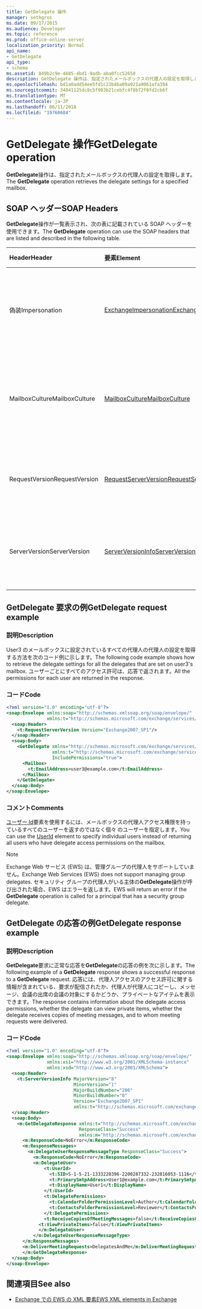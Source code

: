 ```yaml
---
title: GetDelegate 操作
manager: sethgros
ms.date: 09/17/2015
ms.audience: Developer
ms.topic: reference
ms.prod: office-online-server
localization_priority: Normal
api_name:
- GetDelegate
api_type:
- schema
ms.assetid: 849b2c9e-4685-4bd1-9adb-aba0fcc52650
description: GetDelegate 操作は、指定されたメールボックスの代理人の設定を取得します。
ms.openlocfilehash: bd1a0add54ee5fd1c23b4ba09a921a9061afa394
ms.sourcegitcommit: 34041125dc8c5f993b21cebfc4f8b72f0fd2cb6f
ms.translationtype: MT
ms.contentlocale: ja-JP
ms.lasthandoff: 06/11/2018
ms.locfileid: "19760684"
---
```

# <a name="getdelegate-operation"></a><span data-ttu-id="40fbb-103">GetDelegate 操作</span><span class="sxs-lookup"><span data-stu-id="40fbb-103">GetDelegate operation</span></span>

<span data-ttu-id="40fbb-104">**GetDelegate**操作は、指定されたメールボックスの代理人の設定を取得します。</span><span class="sxs-lookup"><span data-stu-id="40fbb-104">The **GetDelegate** operation retrieves the delegate settings for a specified mailbox.</span></span> 
  
## <a name="soap-headers"></a><span data-ttu-id="40fbb-105">SOAP ヘッダー</span><span class="sxs-lookup"><span data-stu-id="40fbb-105">SOAP Headers</span></span>

<span data-ttu-id="40fbb-106">**GetDelegate**操作が一覧表示され、次の表に記載されている SOAP ヘッダーを使用できます。</span><span class="sxs-lookup"><span data-stu-id="40fbb-106">The **GetDelegate** operation can use the SOAP headers that are listed and described in the following table.</span></span> 
  
|<span data-ttu-id="40fbb-107">**Header**</span><span class="sxs-lookup"><span data-stu-id="40fbb-107">**Header**</span></span>|<span data-ttu-id="40fbb-108">**要素**</span><span class="sxs-lookup"><span data-stu-id="40fbb-108">**Element**</span></span>|<span data-ttu-id="40fbb-109">**説明**</span><span class="sxs-lookup"><span data-stu-id="40fbb-109">**Description**</span></span>|
|:-----|:-----|:-----|
|<span data-ttu-id="40fbb-110">偽装</span><span class="sxs-lookup"><span data-stu-id="40fbb-110">Impersonation</span></span>  <br/> |[<span data-ttu-id="40fbb-111">ExchangeImpersonation</span><span class="sxs-lookup"><span data-stu-id="40fbb-111">ExchangeImpersonation</span></span>](exchangeimpersonation.md) <br/> |<span data-ttu-id="40fbb-112">クライアント アプリケーションが偽装するユーザーを識別します。</span><span class="sxs-lookup"><span data-stu-id="40fbb-112">Identifies the user whom the client application is impersonating.</span></span>  <br/> |
|<span data-ttu-id="40fbb-113">MailboxCulture</span><span class="sxs-lookup"><span data-stu-id="40fbb-113">MailboxCulture</span></span>  <br/> |[<span data-ttu-id="40fbb-114">MailboxCulture</span><span class="sxs-lookup"><span data-stu-id="40fbb-114">MailboxCulture</span></span>](mailboxculture.md) <br/> |<span data-ttu-id="40fbb-115">RFC3066 カルチャを使用してメールボックスへのアクセスを識別します。</span><span class="sxs-lookup"><span data-stu-id="40fbb-115">Identifies the RFC3066 culture to be used to access the mailbox.</span></span>  <br/> |
|<span data-ttu-id="40fbb-116">RequestVersion</span><span class="sxs-lookup"><span data-stu-id="40fbb-116">RequestVersion</span></span>  <br/> |[<span data-ttu-id="40fbb-117">RequestServerVersion</span><span class="sxs-lookup"><span data-stu-id="40fbb-117">RequestServerVersion</span></span>](requestserverversion.md) <br/> |<span data-ttu-id="40fbb-118">操作要求のスキーマのバージョンを識別します。</span><span class="sxs-lookup"><span data-stu-id="40fbb-118">Identifies the schema version for the operation request.</span></span>  <br/> |
|<span data-ttu-id="40fbb-119">ServerVersion</span><span class="sxs-lookup"><span data-stu-id="40fbb-119">ServerVersion</span></span>  <br/> |[<span data-ttu-id="40fbb-120">ServerVersionInfo</span><span class="sxs-lookup"><span data-stu-id="40fbb-120">ServerVersionInfo</span></span>](serverversioninfo.md) <br/> |<span data-ttu-id="40fbb-121">要求に応答するサーバーのバージョンを識別します。</span><span class="sxs-lookup"><span data-stu-id="40fbb-121">Identifies the version of the server that responded to the request.</span></span>  <br/> |
   
## <a name="getdelegate-request-example"></a><span data-ttu-id="40fbb-122">GetDelegate 要求の例</span><span class="sxs-lookup"><span data-stu-id="40fbb-122">GetDelegate request example</span></span>

### <a name="description"></a><span data-ttu-id="40fbb-123">説明</span><span class="sxs-lookup"><span data-stu-id="40fbb-123">Description</span></span>

<span data-ttu-id="40fbb-124">User3 のメールボックスに設定されているすべての代理人の代理人の設定を取得する方法を次のコード例に示します。</span><span class="sxs-lookup"><span data-stu-id="40fbb-124">The following code example shows how to retrieve the delegate settings for all the delegates that are set on user3's mailbox.</span></span> <span data-ttu-id="40fbb-125">ユーザーごとにすべてのアクセス許可は、応答で返されます。</span><span class="sxs-lookup"><span data-stu-id="40fbb-125">All the permissions for each user are returned in the response.</span></span>
  
### <a name="code"></a><span data-ttu-id="40fbb-126">コード</span><span class="sxs-lookup"><span data-stu-id="40fbb-126">Code</span></span>

```XML
<?xml version="1.0" encoding="utf-8"?>
<soap:Envelope xmlns:soap="http://schemas.xmlsoap.org/soap/envelope/"
               xmlns:t="http://schemas.microsoft.com/exchange/services/2006/types">
  <soap:Header>
    <t:RequestServerVersion Version="Exchange2007_SP1"/>
  </soap:Header>
  <soap:Body>
    <GetDelegate xmlns="http://schemas.microsoft.com/exchange/services/2006/messages"
                 xmlns:t="http://schemas.microsoft.com/exchange/services/2006/types"
                 IncludePermissions="true">
      <Mailbox>
        <t:EmailAddress>user3@example.com</t:EmailAddress>
      </Mailbox>
    </GetDelegate>
  </soap:Body>
</soap:Envelope>
```

### <a name="comments"></a><span data-ttu-id="40fbb-127">コメント</span><span class="sxs-lookup"><span data-stu-id="40fbb-127">Comments</span></span>

<span data-ttu-id="40fbb-128">[ユーザー Id](userid.md)要素を使用するには、メールボックスの代理人アクセス権限を持っているすべてのユーザーを返すのではなく個々 のユーザーを指定します。</span><span class="sxs-lookup"><span data-stu-id="40fbb-128">You can use the [UserId](userid.md) element to specify individual users instead of returning all users who have delegate access permissions on the mailbox.</span></span> 
  
> [!NOTE]
> <span data-ttu-id="40fbb-129">Exchange Web サービス (EWS) は、管理グループの代理人をサポートしていません。</span><span class="sxs-lookup"><span data-stu-id="40fbb-129">Exchange Web Services (EWS) does not support managing group delegates.</span></span> <span data-ttu-id="40fbb-130">セキュリティ グループの代理人がいる主体の**GetDelegate**操作が呼び出された場合、EWS はエラーを返します。</span><span class="sxs-lookup"><span data-stu-id="40fbb-130">EWS will return an error if the **GetDelegate** operation is called for a principal that has a security group delegate.</span></span> 
  
## <a name="getdelegate-response-example"></a><span data-ttu-id="40fbb-131">GetDelegate の応答の例</span><span class="sxs-lookup"><span data-stu-id="40fbb-131">GetDelegate response example</span></span>

### <a name="description"></a><span data-ttu-id="40fbb-132">説明</span><span class="sxs-lookup"><span data-stu-id="40fbb-132">Description</span></span>

<span data-ttu-id="40fbb-133">**GetDelegate**要求に正常な応答を**GetDelegate**の応答の例を次に示します。</span><span class="sxs-lookup"><span data-stu-id="40fbb-133">The following example of a **GetDelegate** response shows a successful response to a **GetDelegate** request.</span></span> <span data-ttu-id="40fbb-134">応答には、代理人アクセスのアクセス許可に関する情報が含まれている、要求が配信されたか、代理人が代理人にコピーし、メッセージ、会議の出席の会議の対象にするかどうか、プライベートなアイテムを表示できます。</span><span class="sxs-lookup"><span data-stu-id="40fbb-134">The response contains information about the delegate access permissions, whether the delegate can view private items, whether the delegate receives copies of meeting messages, and to whom meeting requests were delivered.</span></span> 
  
### <a name="code"></a><span data-ttu-id="40fbb-135">コード</span><span class="sxs-lookup"><span data-stu-id="40fbb-135">Code</span></span>

```XML
<?xml version="1.0" encoding="utf-8"?>
<soap:Envelope xmlns:soap="http://schemas.xmlsoap.org/soap/envelope/" 
               xmlns:xsi="http://www.w3.org/2001/XMLSchema-instance" 
               xmlns:xsd="http://www.w3.org/2001/XMLSchema">
  <soap:Header>
    <t:ServerVersionInfo MajorVersion="8" 
                         MinorVersion="1" 
                         MajorBuildNumber="206" 
                         MinorBuildNumber="0" 
                         Version="Exchange2007_SP1" 
                         xmlns:t="http://schemas.microsoft.com/exchange/services/2006/types" />
  </soap:Header>
  <soap:Body>
    <m:GetDelegateResponse xmlns:t="http://schemas.microsoft.com/exchange/services/2006/types" 
                           ResponseClass="Success" 
                           xmlns:m="http://schemas.microsoft.com/exchange/services/2006/messages">
      <m:ResponseCode>NoError</m:ResponseCode>
      <m:ResponseMessages>
        <m:DelegateUserResponseMessageType ResponseClass="Success">
          <m:ResponseCode>NoError</m:ResponseCode>
          <m:DelegateUser>
              <t:UserId>
                <t:SID>S-1-5-21-1333220396-2200287332-232816053-1116</t:SID>
                <t:PrimarySmtpAddress>User1@example.com</t:PrimarySmtpAddress>
                <t:DisplayName>User1</t:DisplayName>
              </t:UserId>
              <t:DelegatePermissions>
                <t:CalendarFolderPermissionLevel>Author</t:CalendarFolderPermissionLevel>
                <t:ContactsFolderPermissionLevel>Reviewer</t:ContactsFolderPermissionLevel>
              </t:DelegatePermissions>
              <t:ReceiveCopiesOfMeetingMessages>false</t:ReceiveCopiesOfMeetingMessages>
            <t:ViewPrivateItems>false</t:ViewPrivateItems>
            </m:DelegateUser>
          </m:DelegateUserResponseMessageType>
      </m:ResponseMessages>
      <m:DeliverMeetingRequests>DelegatesAndMe</m:DeliverMeetingRequests>
      </m:GetDelegateResponse>
  </soap:Body>
</soap:Envelope>
```

## <a name="see-also"></a><span data-ttu-id="40fbb-136">関連項目</span><span class="sxs-lookup"><span data-stu-id="40fbb-136">See also</span></span>



- [<span data-ttu-id="40fbb-137">Exchange での EWS の XML 要素</span><span class="sxs-lookup"><span data-stu-id="40fbb-137">EWS XML elements in Exchange</span></span>](ews-xml-elements-in-exchange.md)

